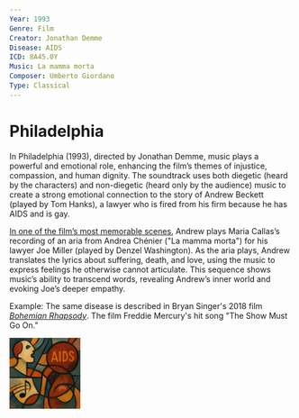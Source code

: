```yaml
---
Year: 1993
Genre: Film
Creator: Jonathan Demme
Disease: AIDS
ICD: 8A45.0Y
Music: La mamma morta
Composer: Umberto Giordano
Type: Classical
---
```


# Philadelphia

In Philadelphia (1993), directed by Jonathan Demme, music plays a powerful and emotional role, enhancing the film’s themes of injustice, compassion, and human dignity. The soundtrack uses both diegetic (heard by the characters) and non-diegetic (heard only by the audience) music to create a strong emotional connection to the story of Andrew Beckett (played by Tom Hanks), a lawyer who is fired from his firm because he has AIDS and is gay.

[In one of the film’s most memorable scenes](https://www.youtube.com/watch?v=DwRHwKZSu-w), Andrew plays Maria Callas’s recording of an aria from Andrea Chénier ("La mamma morta") for his lawyer Joe Miller (played by Denzel Washington). As the aria plays, Andrew translates the lyrics about suffering, death, and love, using the music to express feelings he otherwise cannot articulate. This sequence shows music’s ability to transcend words, revealing Andrew’s inner world and evoking Joe’s deeper empathy.

Example: The same disease is described in Bryan Singer's 2018 film [*Bohemian Rhapsody*](park_kiryun.md). The film Freddie Mercury's hit song "The Show Must Go On."

<img src="./kye_heeseng_img.png" alt="image depicting AIDS" style="width:25%;" />
